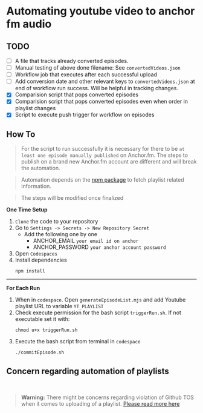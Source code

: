 # Automating youtube video to anchor fm audio

## TODO

- [ ] A file that tracks already converted episodes.
- [ ] Manual testing of above done filename: See `convertedVideos.json`
- [ ] Workflow job that executes after each successful upload
- [ ] Add conversion date and other relevant keys to `convertedVideos.json` at end of workflow run success. Will be helpful in tracking changes.
- [x] Comparision script that pops converted episodes
- [x] Comparision script that pops converted episodes even when order in playlist changes
- [x] Script to execute push trigger for workflow on episodes

## How To

> For the script to run successfully it is necessary for there to be `at least one episode manually published` on Anchor.fm. The steps to publish on a brand new Anchor.fm account are different and will break the automation.

> Automation depends on the [npm package](https://www.npmjs.com/package/@fabricio-191/youtube) to fetch playlist related information.

> The steps will be modified once finalized

**One Time Setup**

1. `Clone` the code to your repository
2. Go to `Settings -> Secrets -> New Repository Secret`
    - Add the following one by one
        - ANCHOR_EMAIL `your email id on anchor`
        - ANCHOR_PASSWORD `your anchor account password`
2. Open `Codespaces`
3. Install dependencies
   ```
   npm install
   ```
---

**For Each Run**

1. When in `codespace`. Open `generateEpisodeList.mjs` and add Youtube playlist URL to variable `YT_PLAYLIST`
2. Check execute permission for the bash script `triggerRun.sh`. If not executable set it with:
    ```
    chmod u+x triggerRun.sh
    ```
3. Execute the bash script from terminal in `codespace`
   ```
   ./commitEpisode.sh
   ``` 


## Concern regarding automation of playlists

<br />

> **Warning:** There might be concerns regarding violation of Github TOS when it comes to uploading of a playlist. [Please read more here](https://github.com/Schrodinger-Hat/youtube-to-anchorfm#how-to-upload-a-youtube-playlist-to-anchorfm-using-this-script)

<!-- ### Processing a playlist

> Using an example [playlist](https://www.youtube.com/watch?v=ABbDB6xri8o&list=PLrAXtmErZgOcl7mvyfkQTHFnOGZxWtN55)

- To process all of them do as recommened [here](https://github.com/Schrodinger-Hat/youtube-to-anchorfm#how-to-upload-a-youtube-playlist-to-anchorfm-using-this-script) -->